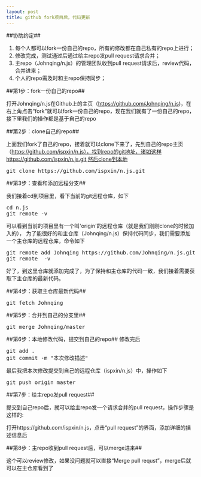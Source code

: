 ```yaml
---
layout: post
title: github fork项目后，代码更新
---
```


##协助约定##

1. 每个人都可以fork一份自己的repo，所有的修改都在自己私有的repo上进行；
2. 修改完成，测试通过后通过给主repo发pull request请求合并；
3. 主repo（Johnqing/n.js）的管理团队收到pull request请求后，review代码，合并进来；
4. 个人的repo需及时和主repo保持同步；

##第1步：fork一份自己的repo##

打开Johnqing/n.js在Github上的主页（https://github.com/Johnqing/n.js)，在右上角点击“fork”就可以fork一份自己的repo，现在我们就有了一份自己的repo，接下里我们的操作都是基于自己的repo

##第2步：clone自己的repo##

上面我们fork了自己的repo，接着就可以clone下来了，先到自己的repo主页（https://github.com/ispxin/n.js），找到repo的git地址，诸如这样 https://github.com/ispxin/n.js.git,然后clone到本地

<pre>
git clone https://github.com/ispxin/n.js.git
</pre>

##第3步：查看和添加远程分支##

我们接着cd到项目里，看下当前的git远程仓库，如下

<pre>
cd n.js
git remote -v
</pre>

可以看到当前的项目里有一个叫'origin'的远程仓库（就是我们刚刚clone的时候加入的），
为了能很好的和主仓库（Johnqing/n.js）保持代码同步，我们需要添加一个主仓库的远程仓库，命令如下

<pre>
git remote add Johnqing https://github.com/Johnqing/n.js.git
git remote  -v
</pre>

好了，到这里仓库就添加完成了，为了保持和主仓库的代码一致，我们接着需要获取下主仓库的最新代码。

##第4步：获取主仓库最新代码##

<pre>
git fetch Johnqing
</pre>

##第5步：合并到自己的分支里##

<pre>
git merge Johnqing/master
</pre>

##第6步：本地修改代码，提交到自己的repo##
修改完后
<pre>
git add .
git commit -m "本次修改描述"
</pre>

最后我把本次修改提交到自己的远程仓库（ispxin/n.js）中，操作如下

<pre>
git push origin master
</pre>

##第7步：给主repo发pull request##

提交到自己repo后，就可以给主repo发一个请求合并的pull request，操作步骤是这样的:

打开https://github.com/ispxin/n.js，点击“pull request”的界面，添加详细的描述信息后

##第8步：主repo收到pull request后，可以merge进来##

这个可以review修改，如果没问题就可以直接“Merge pull requst”，merge后就可以在主仓库看到了